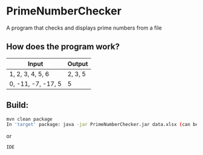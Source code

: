 # PrimeNumberChecker
A program that checks and displays prime numbers from a file

## How does the program work?
| Input | Output |
| ------ | ------ |
|1, 2, 3, 4, 5, 6|2, 3, 5|
|0, -11, -7, -17, 5|5|

## Build:
```sh
mvn clean package
In 'target' package: java -jar PrimeNumberChecker.jar data.xlsx (can be run without parameter)
```
or
```sh
IDE
```
